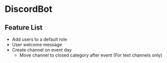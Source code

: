 # DiscordBot

## Feature List
* Add users to a default role
* User welcome message
* Create channel on event day 
    * Move channel to closed category after event (For text channels only)